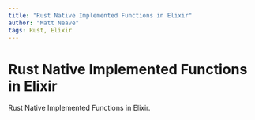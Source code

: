 ```yaml
---
title: "Rust Native Implemented Functions in Elixir"
author: "Matt Neave"
tags: Rust, Elixir
---
```


# Rust Native Implemented Functions in Elixir

Rust Native Implemented Functions in Elixir.

